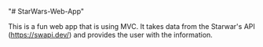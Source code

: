 "# StarWars-Web-App" 

This is a fun web app that is using MVC. It takes data from the Starwar's API (https://swapi.dev/) and provides the user with the information. 
